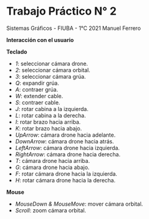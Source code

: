 # Trabajo Práctico N° 2
Sistemas Gráficos - FIUBA - 1°C 2021
Manuel Ferrero

**Interacción con el usuario**

**Teclado**
- *1*: seleccionar cámara drone.
- *2*: seleccionar cámara orbital.
- *3*: seleccionar cámara grúa.
- *Q*: expandir grúa.
- *A*: contraer grúa.
- *W*: extender cable.
- *S*: contraer cable.
- *J*: rotar cabina a la izquierda.
- *L*: rotar cabina a la derecha.
- *I*: rotar brazo hacia arriba.
- *K*: rotar brazo hacia abajo.
- *UpArrow*: cámara drone hacia adelante.
- *DownArrow*: cámara drone hacia atrás.
- *LeftArrow*: cámara drone hacia izquierda.
- *RightArrow*: cámara drone hacia derecha.
- *T*: cámara drone hacia arriba.
- *G*: cámara drone hacia abajo.
- *F*: rotar cámara drone hacia la izquierda.
- *H*: rotar cámara drone hacia la derecha.

**Mouse**
- *MouseDown & MouseMove*: mover cámara orbital.
- *Scroll*: zoom cámara orbital.
